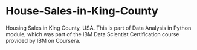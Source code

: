 # House-Sales-in-King-County
Housing Sales in King County, USA. This is part of Data Analysis in Python module, which was part of the IBM Data Scientist Certification course provided by IBM on Coursera. 
